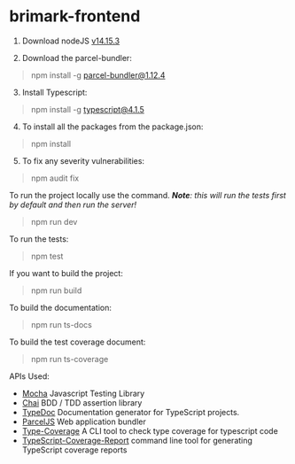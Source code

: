 # brimark-frontend

1. Download nodeJS [v14.15.3](https://nodejs.org/en/blog/release/v14.15.3)   

2. Download the parcel-bundler:
> npm install -g parcel-bundler@1.12.4   

3. Install Typescript:
> npm install -g typescript@4.1.5 

4. To install all the packages from the package.json:
> npm install

5. To fix any severity vulnerabilities:
> npm audit fix

To run the project locally use the command. *__Note__:  this will run the tests first by default and then run the server!*
> npm run dev

To run the tests:
> npm test

If you want to build the project:
> npm run build

To build the documentation:
> npm run ts-docs

To build the test coverage document:
> npm run ts-coverage

APIs Used:
- [Mocha](https://mochajs.org/) Javascript Testing Library
- [Chai](https://www.chaijs.com/) BDD / TDD assertion library
- [TypeDoc](https://typedoc.org/) Documentation generator for TypeScript projects.
- [ParcelJS](https://parceljs.org/) Web application bundler
- [Type-Coverage](https://github.com/plantain-00/type-coverage) A CLI tool to check type coverage for typescript code
- [TypeScript-Coverage-Report](https://www.npmjs.com/package/typescript-coverage-report) command line tool for generating TypeScript coverage reports